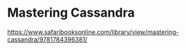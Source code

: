 # Mastering Cassandra

https://www.safaribooksonline.com/library/view/mastering-cassandra/9781784396381/
